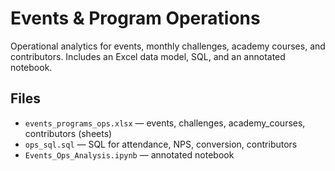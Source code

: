 # Events & Program Operations

Operational analytics for events, monthly challenges, academy courses, and contributors. Includes an Excel data model, SQL, and an annotated notebook.

## Files
- `events_programs_ops.xlsx` — events, challenges, academy_courses, contributors (sheets)
- `ops_sql.sql` — SQL for attendance, NPS, conversion, contributors
- `Events_Ops_Analysis.ipynb` — annotated notebook

